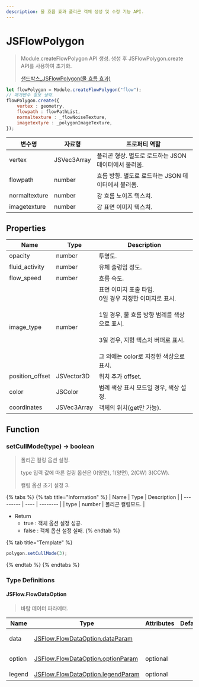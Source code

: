 ```yaml
---
description: 물 흐름 효과 폴리곤 객체 생성 및 수정 기능 API.
---
```


# JSFlowPolygon

> Module.createFlowPolygon API 생성.
> 생성 후 JSFlowPolygon.create API를 사용하여 초기화.
> 
> [샌드박스_JSFlowPolygon(물 흐름 효과)](https://sandbox.dtwincloud.com/code/main.do?id=object_flowpolygon)

```javascript
let flowPolygon = Module.createFlowPolygon("flow");
// 매개변수 정보 생략.
flowPolygon.create({
    vertex : geometry,
    flowpath : flowPathList,
    normaltexture : _flowNoiseTexture,
    imagetextyre : _polygonImageTexture,
});
```

| 변수명    | 자료형    | 프로퍼티 역할 |
| ------ | ------ | ------- |
| vertex  | JSVec3Array | 폴리곤 형상. 별도로 로드하는 JSON 데이터에서 불러옴.      |
| flowpath | number | 흐름 방향. 별도로 로드하는 JSON 데이터에서 불러옴.     |
| normaltexture  | number | 강 흐름 노이즈 텍스쳐.      |
| imagetexture   | number | 강 표면 이미지 텍스쳐. |

## Properties

| Name                    | Type    | Description                                      |
| ----------------------- | ------- | ------------------------------------------------ |
| opacity           | number  | 투명도. |
| fluid_activity    | number  | 유체 출렁임 정도.             |
| flow_speed        | number  | 흐름 속도.        |
| image_type        | number  | 표면 이미지 표출 타입.<br>0일 경우 지정한 이미지로 표시.</br><br>1일 경우, 물 흐름 방향 범례를 색상으로 표시.</br><br>3일 경우, 지형 텍스처 버퍼로 표시.</br><br>그 외에는 color로 지정한 색상으로 표시.</br>                              |
| position_offset   | JSVector3D | 위치 추가 offset.                         |
| color             | JSColor  | 범례 색상 표시 모드일 경우, 색상 설정.                    |
| coordinates       | JSVec3Array  | 객체의 위치(get만 가능).             |

## Function

### setCullMode(type) → boolean

> 폴리곤 컬링 옵션 설정.
>
> type 입력 값에 따른 컬링 옵션은 0(양면), 1(양면), 2(CW) 3(CCW).
>
> 컬링 옵션 초기 설정 3.

{% tabs %}
{% tab title="Information" %}
| Name | Type | Description |
| --------- | ---- | -------- |
| type | number  | 폴리곤 컬링모드. |

* Return
  * true : 객체 옵션 설정 성공.
  * false : 객체 옵션 설정 실패.
{% endtab %}

{% tab title="Template" %}
```javascript
polygon.setCullMode(3);
```
{% endtab %}
{% endtabs %}

### Type Definitions

#### JSFlow.FlowDataOption

> 바람 데이터 파라메터.

| Name   | Type                                                                             | Attributes | Default | Description |
| ------ | -------------------------------------------------------------------------------- | ---------- | ------- | ----------- |
| data   | [JSFlow.FlowDataOption.dataParam](jsflow.md#jsflow.flowdataoption.dataparam)     |            |         | 구성 데이터 필드   |
| option | [JSFlow.FlowDataOption.optionParam](jsflow.md#jsflow.flowdataoption.optionparam) | optional   |         | 초기 데이터 설정   |
| legend | [JSFlow.FlowDataOption.legendParam](jsflow.md#jsflow.flowdataoption.legendparam) | optional   |         | 범례 표현       |
